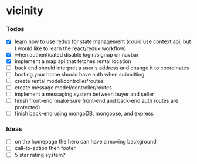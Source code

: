 # vicinity

### Todos

- [x] learn how to use redux for state management (could use context api, but I would like to learn the react/redux workflow)
- [x] when authenticated disable login/signup on navbar
- [x] implement a map api that fetches rental location
- [ ] back end should interpret a user's address and change it to coordinates
- [ ] hosting your home should have auth when submitting
- [ ] create rental model/controller/routes
- [ ] create message model/controller/routes
- [ ] implement a messaging system between buyer and seller
- [ ] finish front-end (make sure front-end and back-end auth routes are protected)
- [ ] finish back-end using mongoDB, mongoose, and express

### Ideas

- [ ] on the homepage the hero can have a moving background
- [ ] call-to-action then footer
- [ ] 5 star rating system?
